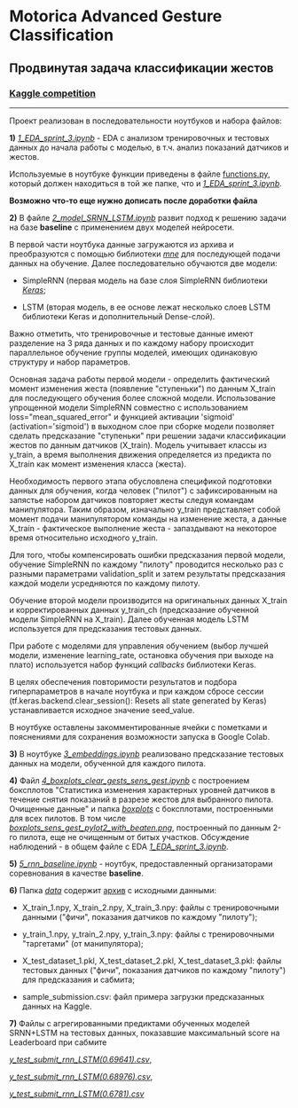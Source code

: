 # Motorica Advanced Gesture Classification
## Продвинутая задача классификации жестов
### [Kaggle competition](https://www.kaggle.com/competitions/motorica-advanced-gesture-classification/leaderboard?)
__________________________________________

Проект реализован в последовательности ноутбуков и набора файлов:

**1)** [*1_EDA_sprint_3.ipynb*](https://github.com/Alex1iv/Motorica_3/blob/main/1_EDA_sprint_3.ipynb) - EDA с анализом тренировочных и тестовых данных до начала работы с моделью, в т.ч. анализ показаний датчиков и жестов.

Используемые в ноутбуке функции приведены в файле [functions.py](https://github.com/Alex1iv/Motorica_3/blob/main/functions.py), который должен находиться в той же папке, что и [*1_EDA_sprint_3.ipynb*](https://github.com/Alex1iv/Motorica_3/blob/main/1_EDA_sprint_3.ipynb).


**Возможно что-то еще нужно дописать после доработки файла**  


**2)** В файле [*2_model_SRNN_LSTM.ipynb*](https://github.com/Alex1iv/Motorica_3/blob/main/2_model_SRNN_LSTM.ipynb) развит подход к решению задачи на базе **baseline** с применением двух моделей нейросети. 

В первой части ноутбука данные загружаются из архива и преобразуются с помощью библиотеки [*mne*](https://mne.tools/stable/index.html) для последующей подачи данных на обучение. Далее последовательно обучаются две модели: 

- SimpleRNN (первая модель на базе слоя SimpleRNN библиотеки [*Keras*](https://keras.io/); 

- LSTM (вторая модель, в ее основе лежат несколько слоев LSTM библиотеки Keras и дополнительный Dense-слой). 

Важно отметить, что тренировочные и тестовые данные имеют разделение на 3 ряда данных и по каждому набору происходит параллельное обучение группы моделей, имеющих одинаковую структуру и набор параметров. 

Основная задача работы первой модели - определить фактический момент изменения жеста (появление "ступеньки") по данным X_train для последующего обучения более сложной модели. Использование упрощенной модели SimpleRNN совместно с использованием loss="mean_squared_error" и функцией активации 'sigmoid' (activation='sigmoid') в выходном слое при сборке модели позволяет сделать предсказание "ступеньки" при решении задачи классификации жестов по данным датчиков (X_train). Модель учитывает классы из y_train, а время выполнения движения определяется из предикта по X_train как момент изменения класса (жеста). 

Необходимость первого этапа обусловлена спецификой подготовки данных для обучения, когда человек ("пилот") с зафиксированным на запястье набором датчиков повторяет жесты следуя командам манипулятора. Таким образом, изначально y_train представляет собой момент подачи манипулятором команды на изменение жеста, а данные X_train - фактическое выполнение жеста - запаздывают на некоторое время относительно исходного y_train. 

Для того, чтобы компенсировать ошибки предсказания первой модели, обучение SimpleRNN по каждому "пилоту" проводится несколько раз с разными параметрами validation_split и затем результаты предсказания каждой модели усредняются по каждому пилоту. 

Обучение второй модели производится на оригинальных данных X_train и корректированных данных y_train_ch (предсказание обученной модели SimpleRNN на X_train). Далее обученная модель LSTM используется для предсказания тестовых данных. 

При работе с моделями для управления обучением (выбор лучшей модели, изменение learning_rate, остановка обучения при выходе на плато) используется набор функций *callbacks* библиотеки Keras.

В целях обеспечения повторимости результатов и подбора гиперпараметров в начале ноутбука и при каждом сбросе сессии (tf.keras.backend.clear_session(): Resets all state generated by Keras) устанавливается исходное значение seed_value.  

В ноутбуке оставлены закомментированные ячейки с пометками и пояснениями для сохранения возможности запуска в Google Colab.

**3)** В ноутбуке [*3_embeddings.ipynb*](https://github.com/Alex1iv/Motorica_3/blob/main/3_embeddings.ipynb) реализовано предсказание тестовых данных на модели, обученной для каждого пилота.

**4)** Файл [*4_boxplots_clear_gests_sens_gest.ipynb*](https://github.com/Alex1iv/Motorica_3/blob/main/4_boxplots_clear_gests_sens_gest.ipynb) с построением боксплотов "Статистика изменения характерных уровней датчиков в течение снятия показаний в разрезе жестов для выбранного пилота. Очищенные данные" и папка [*boxplots*](https://github.com/Alex1iv/Motorica_3/tree/main/boxplots) с боксплотами, построенными для всех пилотов. В том числе [*boxplots_sens_gest_pylot2_with_beaten.png*](https://github.com/Alex1iv/Motorica_3/blob/main/boxplots/boxplots_sens_gest_pylot2_with_beaten.png), построенный по данным 2-го пилота, еще не очищенным от битых участков. Обсуждение наблюдений - в общем файле с EDA [*1_EDA_sprint_3.ipynb*](https://github.com/Alex1iv/Motorica_3/blob/main/1_EDA_sprint_3.ipynb).

**5)** [*5_rnn_baseline.ipynb*](https://github.com/Alex1iv/Motorica_3/blob/main/5_rnn_baseline.ipynb) - ноутбук, предоставленный организаторами соревнования в качестве **baseline**.   

**6)** Папка [*data*](https://github.com/Alex1iv/Motorica_3/tree/main/data) содержит [архив](https://github.com/Alex1iv/Motorica_3/blob/main/data/motorica-advanced-gesture-classification.zip) с исходными данными:

- X_train_1.npy, X_train_2.npy, X_train_3.npy: файлы с тренировочными данными ("фичи", показания датчиков по каждому "пилоту");

- y_train_1.npy, y_train_2.npy, y_train_3.npy: файлы с тренировочными "таргетами" (от манипулятора);

- X_test_dataset_1.pkl, X_test_dataset_2.pkl, X_test_dataset_3.pkl: файлы тестовых данных ("фичи", показания датчиков по каждому "пилоту") для предсказания и сабмита;

- sample_submission.csv: файл примера загрузки предсказанных данных на Kaggle.

**7)** Файлы с агрегированными предиктами обученных моделей SRNN+LSTM на тестовых данных, показавшие максимальный score на Leaderboard при сабмите 

[*y_test_submit_rnn_LSTM(0.69641).csv*](https://github.com/Alex1iv/Motorica_3/blob/main/y_test_submit_rnn_LSTM(0.69641).csv),

[*y_test_submit_rnn_LSTM(0.68976).csv*](https://github.com/Alex1iv/Motorica_3/blob/main/y_test_submit_rnn_LSTM(0.68976).csv),

[*y_test_submit_rnn_LSTM(0.6781).csv*](https://github.com/Alex1iv/Motorica_3/blob/main/y_test_submit_rnn_LSTM(0.6781).csv)
